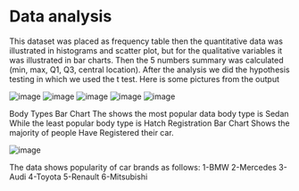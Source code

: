 # Data analysis
This dataset was placed as frequency table then the quantitative data was illustrated in histograms and scatter plot, but for the qualitative variables it was illustrated in bar charts.
Then the 5 numbers summary was calculated (min, max, Q1, Q3, central location). 
After the analysis we did the hypothesis testing in which we used the t test.
Here is some pictures from the output

![image](https://user-images.githubusercontent.com/100274164/233793956-81f836e4-223a-4aa3-b9b1-4b13b4e70dd1.png)
![image](https://user-images.githubusercontent.com/100274164/233793970-57e1ff9f-663f-46c8-a588-b7ce8050dcd1.png)
![image](https://user-images.githubusercontent.com/100274164/233794002-c099bd32-e8ae-4db1-a3a5-fc32f5e1bbed.png)
![image](https://user-images.githubusercontent.com/100274164/233794018-a67b75fa-63a3-4855-8417-5fd6d7ffc658.png)
![image](https://user-images.githubusercontent.com/100274164/233793981-630d9462-f166-40f7-9aa9-cb0790ea1cf2.png)

Body Types Bar Chart The shows the most popular data body type is Sedan While the least popular body type is Hatch
Registration Bar Chart Shows the majority of people Have Registered  their car.  

![image](https://user-images.githubusercontent.com/100274164/233793987-7e3241bd-03c6-4e7f-8fda-3ee3868912e3.png)

The data shows popularity of car brands as follows: 
1-BMW
2-Mercedes
3-Audi
4-Toyota
5-Renault
6-Mitsubishi

